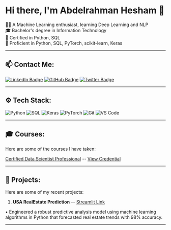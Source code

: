 # Hi there, I'm Abdelrahman Hesham 👋

👨‍💻 A Machine Learning enthusiast, learning Deep Learning and NLP  
🎓 Bachelor's degree in Information Technology  
📜 Certified in Python, SQL  
🔧 Proficient in Python, SQL, PyTorch, scikit-learn, Keras  



---

## 📫 Contact Me:

[![LinkedIn Badge](https://img.shields.io/badge/-LinkedIn-blue?style=flat-square&logo=Linkedin&logoColor=white)](https://www.linkedin.com/in/abdelrahmanaboelazm/)
[![GitHub Badge](https://img.shields.io/badge/-GitHub-181717?style=flat-square&logo=github&logoColor=white)](https://github.com/abHesham)
[![Twitter Badge](https://img.shields.io/badge/-Twitter-blue?style=flat-square&logo=Twitter&logoColor=white)](https://x.com/existingpal)

---

## ⚙️ Tech Stack:
![Python](https://img.shields.io/badge/-Python-3776AB?style=flat-square&logo=python&logoColor=white)
![SQL](https://img.shields.io/badge/-SQL-4479A1?style=flat-square&logo=mysql&logoColor=white)
![Keras](https://img.shields.io/badge/-Keras-D00000?style=flat-square&logo=keras&logoColor=white)
![PyTorch](https://img.shields.io/badge/-PyTorch-EE4C2C?style=flat-square&logo=pytorch&logoColor=white)
![Git](https://img.shields.io/badge/-Git-F05032?style=flat-square&logo=git&logoColor=white)
![VS Code](https://img.shields.io/badge/-VS%20Code-007ACC?style=flat-square&logo=visual-studio-code&logoColor=white)

---

## 🎓 Courses:
Here are some of the courses I have taken:

[Certified Data Scientist Professional](https://www.epsiloneg.com/course/cdsp/)  --  [View Credential](https://epsilonaii.org/wp-content/uploads/2023/12/101027-23-EG-Abdelrahman-Hesham-Attia-Ibrahim.pdf)

---

## 🚀 Projects:

Here are some of my recent projects:

1. **USA RealEstate Prediction**  --  [Streamlit Link](https://usarealestate-ktny4aginhcewkafptfzzw.streamlit.app/)

 • Engineered a robust predictive analysis model using machine learning algorithms in Python that forecasted real estate 
trends with 98% accuracy.

---


